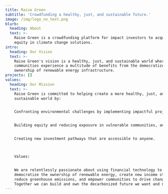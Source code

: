 ```yaml
---
title: Raise Green
subtitle: 'Crowdfunding a healthy, just, and sustainable future.'
image: /img/logo_no_text.png
blurb:
  heading: About
  text: >-
    Raise Green is a crowdfunding platform for impact investors to acquire
    equity in climate change solutions.
intro:
  heading: Our Vision
  text: >-
    Raise Green's vision is a healthy, just, and sustainable world where
    communities experience a multitude of benefits from the democratized
    ownership of renewable energy infrastructure.
projects: []
values:
  heading: Our Mission
  text: >-
    Raise Green is committed to helping create a more healthy, just, and
    sustainable world by:


    Confronting environmental challenges by implementing impactful projects,


    Building equity and reducing exposure in vulnerable communities, and


    Creating new investment pathways that are accessible to anyone.



    Values:


    We are relentlessly passionate about using financial technology to
    democratize the ownership of renewable energy, create new income streams,
    reduce greenhouse emissions, and empower communities to drive change.
    Together we can build and own the decarbonized future we want and need.
---
```


